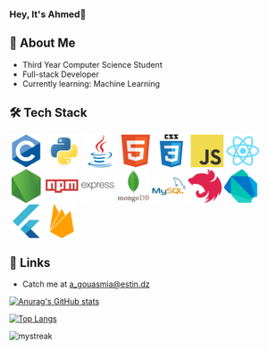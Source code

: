 ### Hey, It's Ahmed👋
## 🚀 About Me
- Third Year Computer Science Student
- Full-stack Developer
- Currently learning: Machine Learning


## 🛠 Tech Stack
  <img src="https://github.com/devicons/devicon/blob/master/icons/c/c-original.svg" title="C" width="60" height="60"/>&nbsp;
  <img src="https://github.com/devicons/devicon/blob/master/icons/python/python-original.svg" title="Python" width="60" height="60"/>
  <img src="https://github.com/devicons/devicon/blob/master/icons/java/java-original.svg" title="Java" width="60" height="60"/>
  <img src="https://github.com/devicons/devicon/blob/master/icons/html5/html5-original.svg" title="HTML" width="60" height="60"/>
   <img src="https://github.com/devicons/devicon/blob/master/icons/css3/css3-original-wordmark.svg" title="CSS" width="60" height="60"/>
   <img src="https://github.com/devicons/devicon/blob/master/icons/javascript/javascript-original.svg" title="JavaScript" width="60" height="60"/>
   <img src="https://github.com/devicons/devicon/blob/master/icons/react/react-original.svg" title="React" width="60" height="60"/>
   <img src="https://github.com/devicons/devicon/blob/master/icons/nodejs/nodejs-original.svg" title="NodeJS" width="60" height="60"/>
   <img src="https://github.com/devicons/devicon/blob/master/icons/npm/npm-original-wordmark.svg" title="npm" width="60" height="60"/>
   <img src="https://github.com/devicons/devicon/blob/master/icons/express/express-original-wordmark.svg" title="Express" width="60" height="60"/>
   <img src="https://github.com/devicons/devicon/blob/master/icons/mongodb/mongodb-original-wordmark.svg" title="MongoDB" width="60" height="60"/>
   <img src="https://github.com/devicons/devicon/blob/master/icons/mysql/mysql-original-wordmark.svg" title="MySQL" width="60" height="60"/>
   <img src="https://github.com/devicons/devicon/blob/master/icons/nestjs/nestjs-original.svg" title="NestJS" width="60" height="60"/>
   <img src="https://github.com/devicons/devicon/blob/master/icons/dart/dart-original.svg" title="Dart" width="60" height="60"/>
   <img src="https://github.com/devicons/devicon/blob/master/icons/flutter/flutter-original.svg" title="Flutter" width="60" height="60"/>
   <img src="https://github.com/devicons/devicon/blob/master/icons/firebase/firebase-plain.svg" title="Firebase" width="60" height="60"/>
   
 ## 🔗 Links
 - Catch me at a_gouasmia@estin.dz

[![Anurag's GitHub stats](https://github-readme-stats.vercel.app/api?username=AhmedGsa&theme=dark)](https://github.com/anuraghazra/github-readme-stats)

[![Top Langs](https://github-readme-stats.vercel.app/api/top-langs/?username=AhmedGsa&theme=dark)](https://github.com/anuraghazra/github-readme-stats)

<img src="https://github-readme-streak-stats.herokuapp.com/?user=AhmedGsa&theme=tokyonight" alt="mystreak"/>
